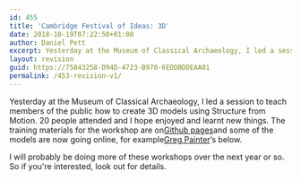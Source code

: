 ```yaml
---
id: 455
title: 'Cambridge Festival of Ideas: 3D'
date: 2018-10-19T07:22:50+01:00
author: Daniel Pett
excerpt: Yesterday at the Museum of Classical Archaeology, I led a session to teach members of the public how to create 3D models using Structure from Motion.
layout: revision
guid: https://75843258-D94D-4723-B970-6EDDBDDEAA01
permalink: /453-revision-v1/
---
```

 

Yesterday at the Museum of Classical Archaeology, I led a session to teach members of the public how to create 3D models using Structure from Motion. 20 people attended and I hope enjoyed and learnt new things. The training materials for the workshop are on[Github pages](https://universityofcambridgemuseums.github.io/festivalOfIdeas/)and some of the models are now going online, for example[Greg Painter](https://sketchfab.com/GregPainter)&#8216;s below.

I will probably be doing more of these workshops over the next year or so. So if you're interested, look out for details.

<div class="sketchfab-embed-wrapper">
</div>